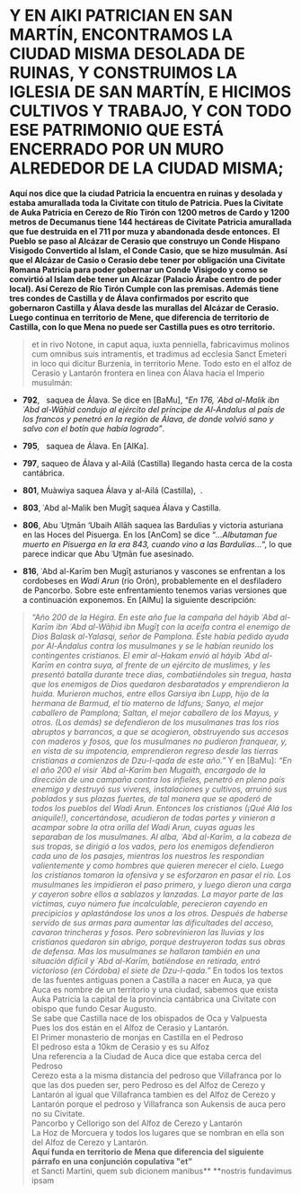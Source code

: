 # Y EN AIKI PATRICIAN EN SAN MARTÍN, ENCONTRAMOS LA CIUDAD MISMA DESOLADA DE RUINAS, Y CONSTRUIMOS LA IGLESIA DE SAN MARTÍN, E HICIMOS CULTIVOS Y TRABAJO, Y CON TODO ESE PATRIMONIO QUE ESTÁ ENCERRADO POR UN MURO ALREDEDOR DE LA CIUDAD MISMA;

**Aquí nos dice que la ciudad Patricia la encuentra en ruinas y desolada y estaba amurallada toda la Civitate con titulo de Patricia. Pues la Civitate de Auka Patricia en Cerezo de Río Tirón con 1200 metros de Cardo y 1200 metros de Decumanus tiene 144 hectáreas de Civitate Patricia amurallada que fue destruida en el 711 por muza y abandonada desde entonces.**
**El Pueblo se paso al Alcázar de Cerasio que construyo un Conde Hispano Visigodo Convertido al Islam, el Conde Casio, que se hizo musulmán. Así que el Alcázar de Casio o Cerasio debe tener por obligación una Civitate Romana Patricia para poder gobernar un Conde Visigodo y como se convirtió al Islam debe tener un Alcázar (Palacio Árabe centro de poder local). Así Cerezo de Río Tirón Cumple con las premisas. Además tiene tres condes de Castilla y de Álava confirmados por escrito que gobernaron Castilla y Álava desde las murallas del Alcázar de Cerasio.**
**Luego continua en territorio de Mene, que diferencia de territorio de Castilla, con lo que Mena no puede ser Castilla pues es otro territorio.**
> et in rivo Notone, in caput aqua, iuxta penniella, fabricavimus molinos cum omnibus suis intramentis, et tradimus ad ecclesia Sanct Emeteri in loco qui dicitur Burzenia, in territorio Mene.
Todo esto en el alfoz de Cerasio y Lantarón frontera en linea con Álava hacia el Imperio musulmán:
-   **792**,   saquea de Álava. Se dice en [BaMu], “_En 176, ʿAbd al-Malik ibn ʿAbd al-Wāḥid condujo al ejército del príncipe de Al-Ándalus al país de los francos y penetró en la región de Álava, de donde volvió sano y salvo con el botín que había logrado”_.
    
-   **795**,   saquea de Álava. En [AlKa].
-   **797**, saqueo de Álava y al-Ailá (Castilla) llegando hasta cerca de la costa cantábrica.
-   **801**, Muàwiya saquea Álava y al-Ailá (Castilla),  .
-   **803**, ʿAbd al-Malik ben Mugīṯ saquea Álava y Castilla.
-   **806**, Abu ʿUṯmān ‘Ubaih Allāh saquea las Bardulias y victoria asturiana en las Hoces del Pisuerga. En los [AnCom] se dice “_…Albutaman fue muerto en Pisuerga en la era 843, cuando vino a las Bardulias…_“, lo que parece indicar que Abu ʿUṯmān fue asesinado.
-   **816**, ʿAbd al-Karīm ben Mugīṯ asturianos y vascones se enfrentan a los cordobeses en _Wadi Arun_ (río Orón), probablemente en el desfiladero de Pancorbo. Sobre este enfrentamiento tenemos varias versiones que a continuación exponemos.
En [AlMu] la siguiente descripción:
> _“Año 200 de la Hégira. En este año fue la campaña del háyib ʿAbd al-Karīm ibn ʿAbd al-Wāḥid ibn Mugīṯ con la aceifa contra el enemigo de Dios Balask al-Yalasqi, señor de Pamplona. Éste había pedido ayuda por Al-Ándalus contra los musulmanes y se le habían reunido los contingentes cristianos. El emir al-Ḥakam envió al háyib ʿAbd al-Karīm en contra suya, al frente de un ejército de muslimes, y les presentó batalla durante trece días, combatiéndoles sin tregua, hasta que los enemigos de Dios quedaron desbaratados y emprendieron la huida. Murieron muchos, entre ellos Garsiya ibn Lupp, hijo de la hermana de Barmud, el tío materno de Idfuns; Sanyo, el mejor caballero de Pamplona; Saltan, el mejor caballero de los Mayus, y otros. (Los demás) se defendieron de los musulmanes tras los ríos abruptos y barrancos, a que se acogieron, obstruyendo sus accesos con maderos y fosos, que los musulmanes no pudieron franquear, y, en vista de su impotencia, emprendieron regreso desde las tierras cristianas a comienzos de Dzu-l-qada de este año.”_
Y en [BaMu]:
> _“En el año 200 el visir ʿAbd al-Karīm ben Mugaith, encargado de la dirección de una campaña contra los infieles, penetró en pleno país enemigo y destruyó sus víveres, instalaciones y cultivos, arruinó sus poblados y sus plazas fuertes, de tal manera que se apoderó de todos los pueblos del Wadi Arun. Entonces los cristianos (¡Qué Alá los aniquile!), concertándose, acudieron de todas partes y vinieron a acampar sobre la otra orilla del Wadi Arun, cuyas aguas les separaban de los musulmanes. Al alba, ʿAbd al-Karīm, a la cabeza de sus tropas, se dirigió a los vados, pero los enemigos defendieron cada uno de los pasajes, mientras los nuestros les respondían valientemente y como hombres que quieren merecer el cielo. Luego los cristianos tomaron la ofensiva y se esforzaron en pasar el río. Los musulmanes les impidieron el paso primero, y luego dieron una carga y cayeron sobre ellos a sablazos y lanzadas. La mayor parte de las víctimas, cuyo número fue incalculable, perecieron cayendo en precipicios y aplastándose los unos a los otros. Después de haberse servido de sus armas para aumentar las dificultades del acceso, cavaron trincheras y fosos. Pero sobrevinieron las lluvias y los cristianos quedaron sin abrigo, porque destruyeron todas sus obras de defensa. Mas los musulmanes se hallaron también en una situación difícil y ʿAbd al-Karīm, batiéndose en retirada, entró victorioso (en Córdoba) el siete de Dzu-l-qada.”_
En todos los textos de las fuentes antiguas ponen a Castilla a nacer en Auca,
ya que Auca es nombre de un territorio y una ciudad, sabemos que exista Auka
Patricia la capital de la provincia cantábrica una Civitate con obispo que
fundo Cesar Augusto.  
Se sabe que Castilla nace de los obispados de Oca y Valpuesta  
Pues los dos están en el Alfoz de Cerasio y Lantarón.  
El Primer monasterio de monjas en Castilla en el Pedroso  
El pedroso esta a 10km de Cerasio y es su Alfoz  
Una referencia a la Ciudad de Auca dice que estaba cerca del Pedroso  
Cerezo esta a la misma distancia del pedroso que Villafranca por lo que las
dos pueden ser, pero Pedroso es del Alfoz de Cerezo y Lantarón al igual que
Villafranca tambien es del Alfoz de Cerezo y Lantarón porque el pedroso y
Villafranca son Aukensis de auca pero no su Civitate.  
Pancorbo y Cellorigo son del Alfoz de Cerezo y Lantarón  
La Hoz de Morcuera y todos los lugares que se nombran en ella son del Alfoz de
Cerezo y Lantarón.  
**Aquí funda en territorio de Mena que diferencia del siguiente párrafo en
una conjunción copulativa "et"**  
> et Sancti Martini, quem sub dicionem manibus** **nostris fundavimus ipsam
